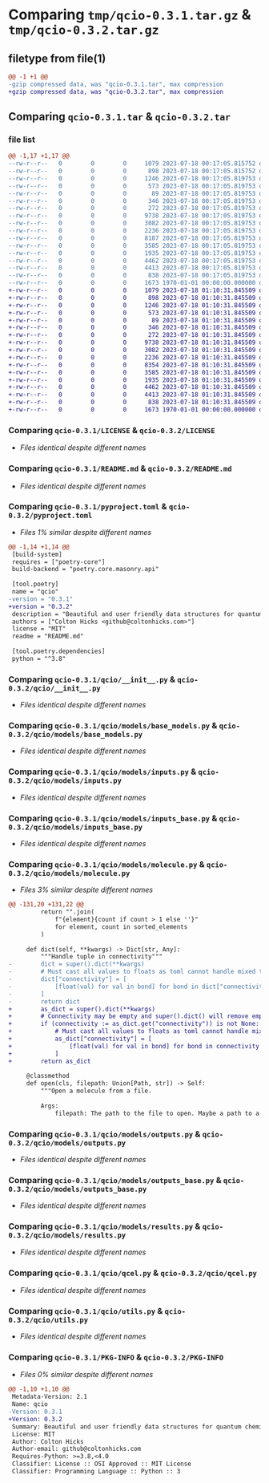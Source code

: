 # Comparing `tmp/qcio-0.3.1.tar.gz` & `tmp/qcio-0.3.2.tar.gz`

## filetype from file(1)

```diff
@@ -1 +1 @@
-gzip compressed data, was "qcio-0.3.1.tar", max compression
+gzip compressed data, was "qcio-0.3.2.tar", max compression
```

## Comparing `qcio-0.3.1.tar` & `qcio-0.3.2.tar`

### file list

```diff
@@ -1,17 +1,17 @@
--rw-r--r--   0        0        0     1079 2023-07-18 00:17:05.815752 qcio-0.3.1/LICENSE
--rw-r--r--   0        0        0      898 2023-07-18 00:17:05.815752 qcio-0.3.1/README.md
--rw-r--r--   0        0        0     1246 2023-07-18 00:17:05.819753 qcio-0.3.1/pyproject.toml
--rw-r--r--   0        0        0      573 2023-07-18 00:17:05.819753 qcio-0.3.1/qcio/__init__.py
--rw-r--r--   0        0        0       89 2023-07-18 00:17:05.819753 qcio-0.3.1/qcio/constants.py
--rw-r--r--   0        0        0      346 2023-07-18 00:17:05.819753 qcio-0.3.1/qcio/helper_types.py
--rw-r--r--   0        0        0      272 2023-07-18 00:17:05.819753 qcio-0.3.1/qcio/models/__init__.py
--rw-r--r--   0        0        0     9738 2023-07-18 00:17:05.819753 qcio-0.3.1/qcio/models/base_models.py
--rw-r--r--   0        0        0     3082 2023-07-18 00:17:05.819753 qcio-0.3.1/qcio/models/inputs.py
--rw-r--r--   0        0        0     2236 2023-07-18 00:17:05.819753 qcio-0.3.1/qcio/models/inputs_base.py
--rw-r--r--   0        0        0     8187 2023-07-18 00:17:05.819753 qcio-0.3.1/qcio/models/molecule.py
--rw-r--r--   0        0        0     3585 2023-07-18 00:17:05.819753 qcio-0.3.1/qcio/models/outputs.py
--rw-r--r--   0        0        0     1935 2023-07-18 00:17:05.819753 qcio-0.3.1/qcio/models/outputs_base.py
--rw-r--r--   0        0        0     4462 2023-07-18 00:17:05.819753 qcio-0.3.1/qcio/models/results.py
--rw-r--r--   0        0        0     4413 2023-07-18 00:17:05.819753 qcio-0.3.1/qcio/qcel.py
--rw-r--r--   0        0        0      838 2023-07-18 00:17:05.819753 qcio-0.3.1/qcio/utils.py
--rw-r--r--   0        0        0     1673 1970-01-01 00:00:00.000000 qcio-0.3.1/PKG-INFO
+-rw-r--r--   0        0        0     1079 2023-07-18 01:10:31.845509 qcio-0.3.2/LICENSE
+-rw-r--r--   0        0        0      898 2023-07-18 01:10:31.845509 qcio-0.3.2/README.md
+-rw-r--r--   0        0        0     1246 2023-07-18 01:10:31.845509 qcio-0.3.2/pyproject.toml
+-rw-r--r--   0        0        0      573 2023-07-18 01:10:31.845509 qcio-0.3.2/qcio/__init__.py
+-rw-r--r--   0        0        0       89 2023-07-18 01:10:31.845509 qcio-0.3.2/qcio/constants.py
+-rw-r--r--   0        0        0      346 2023-07-18 01:10:31.845509 qcio-0.3.2/qcio/helper_types.py
+-rw-r--r--   0        0        0      272 2023-07-18 01:10:31.845509 qcio-0.3.2/qcio/models/__init__.py
+-rw-r--r--   0        0        0     9738 2023-07-18 01:10:31.845509 qcio-0.3.2/qcio/models/base_models.py
+-rw-r--r--   0        0        0     3082 2023-07-18 01:10:31.845509 qcio-0.3.2/qcio/models/inputs.py
+-rw-r--r--   0        0        0     2236 2023-07-18 01:10:31.845509 qcio-0.3.2/qcio/models/inputs_base.py
+-rw-r--r--   0        0        0     8354 2023-07-18 01:10:31.845509 qcio-0.3.2/qcio/models/molecule.py
+-rw-r--r--   0        0        0     3585 2023-07-18 01:10:31.845509 qcio-0.3.2/qcio/models/outputs.py
+-rw-r--r--   0        0        0     1935 2023-07-18 01:10:31.845509 qcio-0.3.2/qcio/models/outputs_base.py
+-rw-r--r--   0        0        0     4462 2023-07-18 01:10:31.845509 qcio-0.3.2/qcio/models/results.py
+-rw-r--r--   0        0        0     4413 2023-07-18 01:10:31.845509 qcio-0.3.2/qcio/qcel.py
+-rw-r--r--   0        0        0      838 2023-07-18 01:10:31.845509 qcio-0.3.2/qcio/utils.py
+-rw-r--r--   0        0        0     1673 1970-01-01 00:00:00.000000 qcio-0.3.2/PKG-INFO
```

### Comparing `qcio-0.3.1/LICENSE` & `qcio-0.3.2/LICENSE`

 * *Files identical despite different names*

### Comparing `qcio-0.3.1/README.md` & `qcio-0.3.2/README.md`

 * *Files identical despite different names*

### Comparing `qcio-0.3.1/pyproject.toml` & `qcio-0.3.2/pyproject.toml`

 * *Files 1% similar despite different names*

```diff
@@ -1,14 +1,14 @@
 [build-system]
 requires = ["poetry-core"]
 build-backend = "poetry.core.masonry.api"
 
 [tool.poetry]
 name = "qcio"
-version = "0.3.1"
+version = "0.3.2"
 description = "Beautiful and user friendly data structures for quantum chemistry."
 authors = ["Colton Hicks <github@coltonhicks.com>"]
 license = "MIT"
 readme = "README.md"
 
 [tool.poetry.dependencies]
 python = "^3.8"
```

### Comparing `qcio-0.3.1/qcio/__init__.py` & `qcio-0.3.2/qcio/__init__.py`

 * *Files identical despite different names*

### Comparing `qcio-0.3.1/qcio/models/base_models.py` & `qcio-0.3.2/qcio/models/base_models.py`

 * *Files identical despite different names*

### Comparing `qcio-0.3.1/qcio/models/inputs.py` & `qcio-0.3.2/qcio/models/inputs.py`

 * *Files identical despite different names*

### Comparing `qcio-0.3.1/qcio/models/inputs_base.py` & `qcio-0.3.2/qcio/models/inputs_base.py`

 * *Files identical despite different names*

### Comparing `qcio-0.3.1/qcio/models/molecule.py` & `qcio-0.3.2/qcio/models/molecule.py`

 * *Files 3% similar despite different names*

```diff
@@ -131,20 +131,22 @@
         return "".join(
             f"{element}{count if count > 1 else ''}"
             for element, count in sorted_elements
         )
 
     def dict(self, **kwargs) -> Dict[str, Any]:
         """Handle tuple in connectivity"""
-        dict = super().dict(**kwargs)
-        # Must cast all values to floats as toml cannot handle mixed types
-        dict["connectivity"] = [
-            [float(val) for val in bond] for bond in dict["connectivity"]
-        ]
-        return dict
+        as_dict = super().dict(**kwargs)
+        # Connectivity may be empty and super().dict() will remove empty values
+        if (connectivity := as_dict.get("connectivity")) is not None:
+            # Must cast all values to floats as toml cannot handle mixed types
+            as_dict["connectivity"] = [
+                [float(val) for val in bond] for bond in connectivity
+            ]
+        return as_dict
 
     @classmethod
     def open(cls, filepath: Union[Path, str]) -> Self:
         """Open a molecule from a file.
 
         Args:
             filepath: The path to the file to open. Maybe a path to a JSON file or an
```

### Comparing `qcio-0.3.1/qcio/models/outputs.py` & `qcio-0.3.2/qcio/models/outputs.py`

 * *Files identical despite different names*

### Comparing `qcio-0.3.1/qcio/models/outputs_base.py` & `qcio-0.3.2/qcio/models/outputs_base.py`

 * *Files identical despite different names*

### Comparing `qcio-0.3.1/qcio/models/results.py` & `qcio-0.3.2/qcio/models/results.py`

 * *Files identical despite different names*

### Comparing `qcio-0.3.1/qcio/qcel.py` & `qcio-0.3.2/qcio/qcel.py`

 * *Files identical despite different names*

### Comparing `qcio-0.3.1/qcio/utils.py` & `qcio-0.3.2/qcio/utils.py`

 * *Files identical despite different names*

### Comparing `qcio-0.3.1/PKG-INFO` & `qcio-0.3.2/PKG-INFO`

 * *Files 0% similar despite different names*

```diff
@@ -1,10 +1,10 @@
 Metadata-Version: 2.1
 Name: qcio
-Version: 0.3.1
+Version: 0.3.2
 Summary: Beautiful and user friendly data structures for quantum chemistry.
 License: MIT
 Author: Colton Hicks
 Author-email: github@coltonhicks.com
 Requires-Python: >=3.8,<4.0
 Classifier: License :: OSI Approved :: MIT License
 Classifier: Programming Language :: Python :: 3
```

